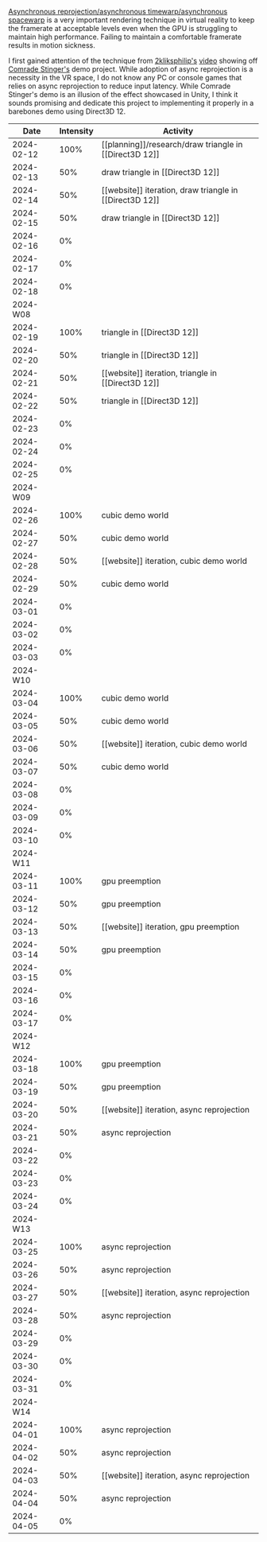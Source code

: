[Asynchronous reprojection/asynchronous timewarp/asynchronous spacewarp](async-reprojection) is a very important rendering technique in virtual reality to keep the framerate at acceptable levels even when the GPU is struggling to maintain high performance. Failing to maintain a comfortable framerate results in motion sickness. 

I first gained attention of the technique from [2kliksphilip's](https://www.youtube.com/@2kliksphilip) [video](https://youtu.be/f8piCZz0p-Y?si=sLsfe4aLPxUUyD9O) showing off [Comrade Stinger's](https://www.youtube.com/channel/UCyeH4DRL7Ik2oJ3Czsn2Elg) demo project. While adoption of async reprojection is a necessity in the VR space, I do not know any PC or console games that relies on async reprojection to reduce input latency. While Comrade Stinger's demo is an illusion of the effect showcased in Unity, I think it sounds promising and dedicate this project to implementing it properly in a barebones demo using Direct3D 12.

| Date       | Intensity | Activity                                                |
| ---------- | --------- | ------------------------------------------------------- |
| 2024-02-12 | 100%      | [[planning]]/research/draw triangle in [[Direct3D 12]]  |
| 2024-02-13 | 50%       | draw triangle in [[Direct3D 12]]                        |
| 2024-02-14 | 50%       | [[website]] iteration, draw triangle in [[Direct3D 12]] |
| 2024-02-15 | 50%       | draw triangle in [[Direct3D 12]]                        |
| 2024-02-16 | 0%        |                                                         |
| 2024-02-17 | 0%        |                                                         |
| 2024-02-18 | 0%        |                                                         |
| 2024-W08   |           | <br>                                                    |
| 2024-02-19 | 100%      | triangle in [[Direct3D 12]]                             |
| 2024-02-20 | 50%       | triangle in [[Direct3D 12]]                             |
| 2024-02-21 | 50%       | [[website]] iteration, triangle in [[Direct3D 12]]      |
| 2024-02-22 | 50%       | triangle in [[Direct3D 12]]                             |
| 2024-02-23 | 0%        |                                                         |
| 2024-02-24 | 0%        |                                                         |
| 2024-02-25 | 0%        |                                                         |
| 2024-W09   |           | <br>                                                    |
| 2024-02-26 | 100%      | cubic demo world                                        |
| 2024-02-27 | 50%       | cubic demo world                                        |
| 2024-02-28 | 50%       | [[website]] iteration, cubic demo world                 |
| 2024-02-29 | 50%       | cubic demo world                                        |
| 2024-03-01 | 0%        |                                                         |
| 2024-03-02 | 0%        |                                                         |
| 2024-03-03 | 0%        |                                                         |
| 2024-W10   |           | <br>                                                    |
| 2024-03-04 | 100%      | cubic demo world                                        |
| 2024-03-05 | 50%       | cubic demo world                                        |
| 2024-03-06 | 50%       | [[website]] iteration, cubic demo world                 |
| 2024-03-07 | 50%       | cubic demo world                                        |
| 2024-03-08 | 0%        |                                                         |
| 2024-03-09 | 0%        |                                                         |
| 2024-03-10 | 0%        |                                                         |
| 2024-W11   |           | <br>                                                    |
| 2024-03-11 | 100%      | gpu preemption                                          |
| 2024-03-12 | 50%       | gpu preemption                                          |
| 2024-03-13 | 50%       | [[website]] iteration, gpu preemption                   |
| 2024-03-14 | 50%       | gpu preemption                                          |
| 2024-03-15 | 0%        |                                                         |
| 2024-03-16 | 0%        |                                                         |
| 2024-03-17 | 0%        |                                                         |
| 2024-W12   |           | <br>                                                    |
| 2024-03-18 | 100%      | gpu preemption                                          |
| 2024-03-19 | 50%       | gpu preemption                                          |
| 2024-03-20 | 50%       | [[website]] iteration, async reprojection               |
| 2024-03-21 | 50%       | async reprojection                                      |
| 2024-03-22 | 0%        |                                                         |
| 2024-03-23 | 0%        |                                                         |
| 2024-03-24 | 0%        |                                                         |
| 2024-W13   |           | <br>                                                    |
| 2024-03-25 | 100%      | async reprojection                                      |
| 2024-03-26 | 50%       | async reprojection                                      |
| 2024-03-27 | 50%       | [[website]] iteration, async reprojection               |
| 2024-03-28 | 50%       | async reprojection                                      |
| 2024-03-29 | 0%        |                                                         |
| 2024-03-30 | 0%        |                                                         |
| 2024-03-31 | 0%        |                                                         |
| 2024-W14   |           | <br>                                                    |
| 2024-04-01 | 100%      | async reprojection                                      |
| 2024-04-02 | 50%       | async reprojection                                      |
| 2024-04-03 | 50%       | [[website]] iteration, async reprojection               |
| 2024-04-04 | 50%       | async reprojection                                      |
| 2024-04-05 | 0%        |                                                         |
